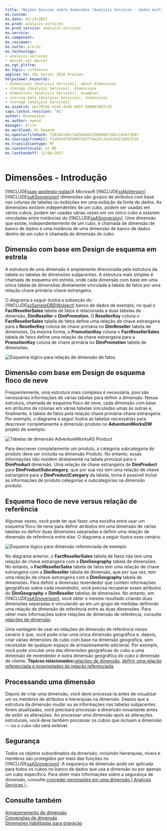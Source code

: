 ```yaml
---
title: "Noções básicas sobre dimensões (Analysis Services - dados multidimensionais) | Microsoft Docs"
ms.custom: 
ms.date: 03/14/2017
ms.prod: analysis-services
ms.prod_service: analysis-services
ms.service: 
ms.component: 
ms.reviewer: 
ms.suite: pro-bi
ms.technology:
- analysis-services
- docset-sql-devref
ms.tgt_pltfrm: 
ms.topic: reference
applies_to: SQL Server 2016 Preview
helpviewer_keywords:
- dimensions [Analysis Services], about dimensions
- storage [Analysis Services], dimensions
- dimensions [Analysis Services], examples
- storing data [Analysis Services], dimensions
- storage [Analysis Services]
ms.assetid: ab170fdd-4144-42db-9497-690b9189fc25
caps.latest.revision: "41"
author: Minewiskan
ms.author: owend
manager: kfile
ms.workload: On Demand
ms.openlocfilehash: 726344198c74d36a0d31368980f305c1426f1607
ms.sourcegitcommit: f1a6944f95dd015d3774a25c14a919421b09151b
ms.translationtype: MT
ms.contentlocale: pt-BR
ms.lasthandoff: 12/08/2017
---
```

# <a name="dimensions---introduction"></a>Dimensões - Introdução
[!INCLUDE[ssas-appliesto-sqlas](../../includes/ssas-appliesto-sqlas.md)]A Microsoft [!INCLUDE[ssNoVersion](../../includes/ssnoversion-md.md)] [!INCLUDE[ssASnoversion](../../includes/ssasnoversion-md.md)] dimensões são grupos de atributos com base nas colunas de tabelas ou exibições em uma exibição da fonte de dados. As dimensões existem independentes de um cubo, podem ser usadas em vários cubos, podem ser usadas várias vezes em um único cubo e estarem vinculadas entre instâncias do [!INCLUDE[ssASnoversion](../../includes/ssasnoversion-md.md)]. Uma dimensão que existe, independentemente de um cubo, é chamada de dimensão de banco de dados e uma instância de uma dimensão de banco de dados dentro de um cubo é chamada de dimensão do cubo.  
  
## <a name="dimension-based-on-a-star-schema-design"></a>Dimensão com base em Design de esquema em estrela  
 A estrutura de uma dimensão é amplamente direcionada pela estrutura da tabela ou tabelas de dimensões subjacentes. A estrutura mais simples é chamada de esquema em estrela, onde cada dimensão com base em uma única tabela de dimensões diretamente vinculada à tabela de fatos por uma relação chave primária-chave estrangeira.  
  
 O diagrama a seguir ilustra a subseção do [!INCLUDE[ssSampleDBDWobject](../../includes/sssampledbdwobject-md.md)] banco de dados de exemplo, no qual o **FactResellerSales** tabela de fatos é relacionada a duas tabelas de dimensão, **DimReseller** e **DimPromotion**. O **ResellerKey** coluna o **FactResellerSales** tabela de fatos define uma relação de chave estrangeira para a **ResellerKey** coluna de chave primária no  **DimReseller** tabela de dimensões. Da mesma forma, o **PromotionKey** coluna o **FactResellerSales** tabela de fatos define uma relação de chave estrangeira para a **PromotionKey** coluna de chave primária no  **DimPromotion** tabela de dimensões.  
  
 ![Esquema lógico para relação de dimensão de fatos](../../analysis-services/multidimensional-models-olap-logical-dimension-objects/media/dimfactrelationship.gif "esquema lógico para relação de dimensão de fatos")  
  
## <a name="dimension-based-on-a-snowflake-schema-design"></a>Dimensão com base em Design de esquema floco de neve   
 Frequentemente, uma estrutura mais complexa é necessária, pois são necessárias informações de várias tabelas para definir a dimensão. Nessa estrutura, chamada de esquema floco de neve, cada dimensão com base em atributos de colunas em várias tabelas vinculadas umas às outras e, finalmente, à tabela de fatos pela relação chave primária-chave estrangeira. Por exemplo, o diagrama a seguir ilustra as tabelas necessárias para descrever completamente a dimensão produto no **AdventureWorksDW** projeto de exemplo:  
  
 ![Tabelas de dimensão AdventureWorksAS Product](../../analysis-services/multidimensional-models-olap-logical-dimension-objects/media/dimproduct.gif "tabelas de dimensão AdventureWorksAS Product")  
  
 Para descrever completamente um produto, a categoria subcategoria do produto deve ser incluída na dimensão Produto. No entanto, essas informações não residem diretamente na tabela principal para o **DimProduct** dimensão. Uma relação de chave estrangeira de **DimProduct** para **DimProductSubcategory**, que por sua vez tem uma relação de chave estrangeira para a **DimProductCategory** da tabela, torna é possível incluir as informações de produto categorias e subcategorias na dimensão produto.  
  
## <a name="snowflake-schema-versus-reference-relationship"></a>Esquema floco de neve versus relação de referência  
 Algumas vezes, você pode ter que fazer uma escolha entre usar um esquema floco de neve para definir atributos em uma dimensão de várias tabelas ou definir duas dimensões separadas e definir uma relação de dimensão de referência entre elas: O diagrama a seguir ilustra esse cenário.  
  
 ![Esquema lógico para dimensão referenciada de exemplo](../../analysis-services/multidimensional-models-olap-logical-dimension-objects/media/dimindirect.gif "esquema lógico para dimensão referenciada de exemplo")  
  
 No diagrama anterior, o **FactResellerSales** tabela de fatos não tem uma relação de chave estrangeira com a **DimGeography** tabela de dimensões. No entanto, o **FactResellerSales** tabela de fatos tem uma relação de chave estrangeira com a **DimReseller** tabela de dimensão, que por sua vez, tem uma relação de chave estrangeira com a  **DimGeography** tabela de dimensões. Para definir a dimensão revendedor que contém informações geográficas sobre cada revendedor, você precisa recuperar esses atributos do **DimGeography** e **DimReseller** tabelas de dimensões. No entanto, em [!INCLUDE[ssASnoversion](../../includes/ssasnoversion-md.md)], você obter o mesmo resultado criando duas dimensões separadas e vinculando-as em um grupo de medidas definindo uma relação de dimensão de referência entre as duas dimensões. Para obter mais informações sobre relações de dimensão de referência, consulte [relações de dimensão](../../analysis-services/multidimensional-models-olap-logical-cube-objects/dimension-relationships.md).  
  
 Uma vantagem de usar as relações de dimensão de referência nesse cenário é que, você pode criar uma única dimensão geográfica e, depois, criar várias dimensões de cubo com base na dimensão geográfica, sem necessitar de qualquer espaço de armazenamento adicional. Por exemplo, você pode vincular uma das dimensões geográficas do cubo a uma dimensão de revendedor e outra dimensão geográfica do cubo à dimensão de cliente. **Tópicos relacionados:**[relações de dimensão](../../analysis-services/multidimensional-models-olap-logical-cube-objects/dimension-relationships.md), [definir uma relação referenciada e propriedades de relação referenciada](../../analysis-services/multidimensional-models/define-a-referenced-relationship-and-referenced-relationship-properties.md)  
  
## <a name="processing-a-dimension"></a>Processando uma dimensão  
 Depois de criar uma dimensão, você deve processá-la antes de visualizar um os membros de atributos e hierarquias na dimensão. Depois que a estrutura da dimensão mudar ou as informações nas tabelas subjacentes forem atualizadas, você precisará processar a dimensão novamente antes de exibir as alterações. Ao processar uma dimensão após as alterações estruturais, você deve também processar os cubos que incluem a dimensão — ou o cubo não será exibível.  
  
## <a name="security"></a>Segurança  
 Todos os objetos subordinados da dimensão, incluindo hierarquias, níveis e membros são protegidos por meio das funções no [!INCLUDE[ssASnoversion](../../includes/ssasnoversion-md.md)]. A segurança de dimensão pode ser aplicada para todos os cubos no banco de dados que usa a dimensão ou por apenas um cubo específico. Para obter mais informações sobre a segurança de dimensão, consulte [conceder permissões em uma dimensão &#40; Analysis Services &#41; ](../../analysis-services/multidimensional-models/grant-permissions-on-a-dimension-analysis-services.md).  
  
## <a name="see-also"></a>Consulte também  
 [Armazenamento de dimensão](../../analysis-services/multidimensional-models-olap-logical-dimension-objects/dimensions-storage.md)   
 [Conversões de dimensão](../../analysis-services/multidimensional-models-olap-logical-dimension-objects/dimension-translations.md)   
 [Dimensões habilitadas para gravação](../../analysis-services/multidimensional-models-olap-logical-dimension-objects/write-enabled-dimensions.md)  
  
  
